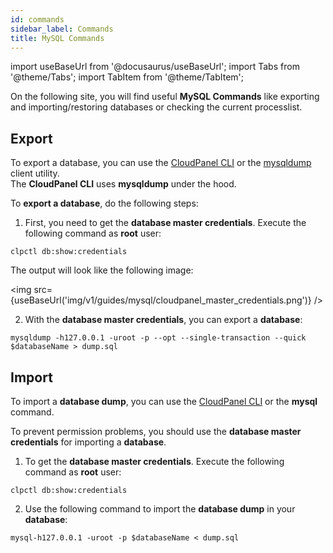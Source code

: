 ```yaml
---
id: commands
sidebar_label: Commands
title: MySQL Commands
---
```


import useBaseUrl from '@docusaurus/useBaseUrl';
import Tabs from '@theme/Tabs';
import TabItem from '@theme/TabItem';

On the following site, you will find useful **MySQL Commands** like exporting and importing/restoring databases
or checking the current processlist.

## Export

To export a database, you can use the [CloudPanel CLI](https://www.cloudpanel.io/docs/cloudpanel-ce/cloudpanel-cli/cli-commands#database-backup) 
or the [mysqldump](https://dev.mysql.com/doc/refman/5.7/en/mysqldump.html) client utility. <br />
The **CloudPanel CLI** uses **mysqldump** under the hood.

To **export a database**, do the following steps:

1. First, you need to get the **database master credentials**. Execute the following command as **root** user: 

```
clpctl db:show:credentials
```

The output will look like the following image:

<img src={useBaseUrl('img/v1/guides/mysql/cloudpanel_master_credentials.png')} /> 

2. With the **database master credentials**, you can export a **database**:

```
mysqldump -h127.0.0.1 -uroot -p --opt --single-transaction --quick $databaseName > dump.sql
```

## Import

To import a **database dump**, you can use the [CloudPanel CLI](https://www.cloudpanel.io/docs/cloudpanel-ce/cloudpanel-cli/cli-commands#database-import)
or the **mysql** command.

To prevent permission problems, you should use the **database master credentials** for importing a **database**.

1. To get the **database master credentials**. Execute the following command as **root** user: 

```
clpctl db:show:credentials
```

2. Use the following command to import the **database dump** in your **database**:

```
mysql-h127.0.0.1 -uroot -p $databaseName < dump.sql
```